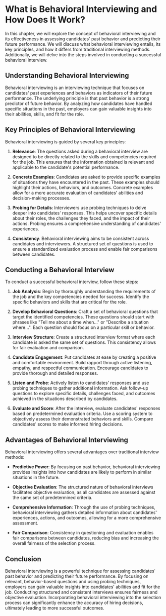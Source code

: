 What is Behavioral Interviewing and How Does It Work?
==============================================================

In this chapter, we will explore the concept of behavioral interviewing and its effectiveness in assessing candidates' past behavior and predicting their future performance. We will discuss what behavioral interviewing entails, its key principles, and how it differs from traditional interviewing methods. Additionally, we will delve into the steps involved in conducting a successful behavioral interview.

Understanding Behavioral Interviewing
-------------------------------------

Behavioral interviewing is an interviewing technique that focuses on candidates' past experiences and behaviors as indicators of their future performance. The underlying principle is that past behavior is a strong predictor of future behavior. By analyzing how candidates have handled specific situations in the past, employers can gain valuable insights into their abilities, skills, and fit for the role.

Key Principles of Behavioral Interviewing
-----------------------------------------

Behavioral interviewing is guided by several key principles:

1. **Relevance**: The questions asked during a behavioral interview are designed to be directly related to the skills and competencies required for the job. This ensures that the information obtained is relevant and applicable to the candidate's potential performance.

2. **Concrete Examples**: Candidates are asked to provide specific examples of situations they have encountered in the past. These examples should highlight their actions, behaviors, and outcomes. Concrete examples allow for a more accurate evaluation of candidates' abilities and decision-making processes.

3. **Probing for Details**: Interviewers use probing techniques to delve deeper into candidates' responses. This helps uncover specific details about their roles, the challenges they faced, and the impact of their actions. Probing ensures a comprehensive understanding of candidates' experiences.

4. **Consistency**: Behavioral interviewing aims to be consistent across candidates and interviewers. A structured set of questions is used to ensure a standardized evaluation process and enable fair comparisons between candidates.

Conducting a Behavioral Interview
---------------------------------

To conduct a successful behavioral interview, follow these steps:

1. **Job Analysis**: Begin by thoroughly understanding the requirements of the job and the key competencies needed for success. Identify the specific behaviors and skills that are critical for the role.

2. **Develop Behavioral Questions**: Craft a set of behavioral questions that target the identified competencies. These questions should start with phrases like "Tell me about a time when..." or "Describe a situation where...". Each question should focus on a particular skill or behavior.

3. **Interview Structure**: Create a structured interview format where each candidate is asked the same set of questions. This consistency allows for fair evaluation and comparison.

4. **Candidate Engagement**: Put candidates at ease by creating a positive and comfortable environment. Build rapport through active listening, empathy, and respectful communication. Encourage candidates to provide thorough and detailed responses.

5. **Listen and Probe**: Actively listen to candidates' responses and use probing techniques to gather additional information. Ask follow-up questions to explore specific details, challenges faced, and outcomes achieved in the situations described by candidates.

6. **Evaluate and Score**: After the interview, evaluate candidates' responses based on predetermined evaluation criteria. Use a scoring system to objectively assess their demonstrated behaviors and skills. Compare candidates' scores to make informed hiring decisions.

Advantages of Behavioral Interviewing
-------------------------------------

Behavioral interviewing offers several advantages over traditional interview methods:

* **Predictive Power**: By focusing on past behavior, behavioral interviewing provides insights into how candidates are likely to perform in similar situations in the future.

* **Objective Evaluation**: The structured nature of behavioral interviews facilitates objective evaluation, as all candidates are assessed against the same set of predetermined criteria.

* **Comprehensive Information**: Through the use of probing techniques, behavioral interviewing gathers detailed information about candidates' experiences, actions, and outcomes, allowing for a more comprehensive assessment.

* **Fair Comparison**: Consistency in questioning and evaluation enables fair comparisons between candidates, reducing bias and increasing the overall fairness of the selection process.

Conclusion
----------

Behavioral interviewing is a powerful technique for assessing candidates' past behavior and predicting their future performance. By focusing on relevant, behavior-based questions and using probing techniques, employers can gain valuable insights into candidates' abilities and fit for the job. Conducting structured and consistent interviews ensures fairness and objective evaluation. Incorporating behavioral interviewing into the selection process can significantly enhance the accuracy of hiring decisions, ultimately leading to more successful outcomes.

